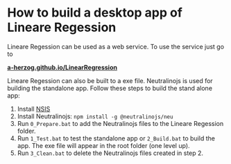 # How to build a desktop app of Lineare Regession

Lineare Regession can be used as a web service.
To use the service just go to

**[a-herzog.github.io/LinearRegression](https://a-herzog.github.io/LinearRegression/)**

Lineare Regession can also be built to a exe file. Neutralinojs is used for building the standalone app.
Follow these steps to build the stand alone app:

1. Install [NSIS](nsis.sourceforge.net/)
2. Install Neutralinojs: `npm install -g @neutralinojs/neu`
2. Run `0_Prepare.bat` to add the Neutralinojs files to the Lineare Regession folder.
3. Run `1_Test.bat` to test the standalone app or `2_Build.bat` to build the app. The exe file will appear in the root folder (one level up).
4. Run `3_Clean.bat` to delete the Neutralinojs files created in step 2.